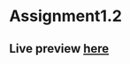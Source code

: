 # Assignment1.2
## Live preview [here](https://aarondsilva0007.github.io./Assignment1.2/javascript.html)
